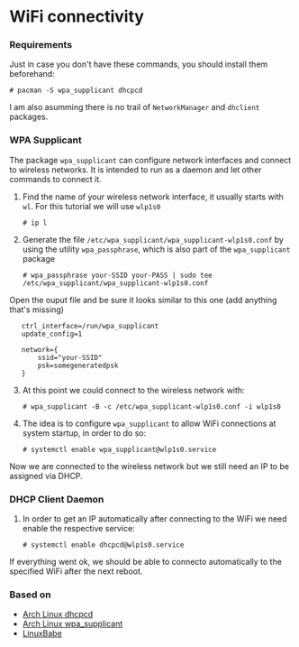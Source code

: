 # WiFi connectivity

### Requirements

Just in case you don't have these commands, you should install them beforehand:

    # pacman -S wpa_supplicant dhcpcd

I am also asumming there is no trail of `NetworkManager` and `dhclient` packages. 

### WPA Supplicant

The package `wpa_supplicant` can configure network interfaces and connect to wireless networks. It is intended to run as a daemon and let other commands to connect it. 

1. Find the name of your wireless network interface, it usually starts with `wl`. For this tutorial we will use `wlp1s0`

       # ip l
    
2. Generate the file `/etc/wpa_supplicant/wpa_supplicant-wlp1s0.conf` by using the utility `wpa_passphrase`, which is also part of the `wpa_supplicant` package

       # wpa_passphrase your-SSID your-PASS | sudo tee /etc/wpa_supplicant/wpa_supplicant-wlp1s0.conf
       
Open the ouput file and be sure it looks similar to this one (add anything that's missing)

       ctrl_interface=/run/wpa_supplicant
       update_config=1
       
       network={
           ssid="your-SSID"
           psk=somegeneratedpsk
       }
       
3. At this point we could connect to the wireless network with:

       # wpa_supplicant -B -c /etc/wpa_supplicant-wlp1s0.conf -i wlp1s0

4. The idea is to configure `wpa_supplicant` to allow WiFi connections at system startup, in order to do so:

       # systemctl enable wpa_supplicant@wlp1s0.service

Now we are connected to the wireless network but we still need an IP to be assigned via DHCP.

### DHCP Client Daemon

1. In order to get an IP automatically after connecting to the WiFi we need enable the respective service:

       # systemctl enable dhcpcd@wlp1s0.service
       
If everything went ok, we should be able to connecto automatically to the specified WiFi after the next reboot.

### Based on

* [Arch Linux dhcpcd](https://wiki.archlinux.org/index.php/dhcpcd#Installation)
* [Arch Linux wpa_supplicant](https://wiki.archlinux.org/index.php/Wpa_supplicant#Connecting_with_wpa_passphrase)
* [LinuxBabe](https://www.linuxbabe.com/command-line/ubuntu-server-16-04-wifi-wpa-supplicant)
